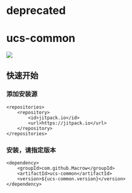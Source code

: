 # deprecated

# ucs-common
[![](https://jitpack.io/v/Macrow/ucs-common.svg)](https://jitpack.io/#Macrow/ucs-common)

## 快速开始

### 添加安装源
```
<repositories>
    <repository>
        <id>jitpack.io</id>
        <url>https://jitpack.io</url>
    </repository>
</repositories>
```

### 安装，请指定版本
```
<dependency>
    <groupId>com.github.Macrow</groupId>
    <artifactId>ucs-common</artifactId>
    <version>${ucs-common.version}</version>
</dependency>
```
